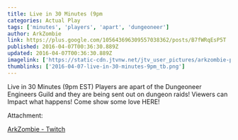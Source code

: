```yaml
---
title: Live in 30 Minutes (9pm
categories: Actual Play
tags: ['minutes', 'players', 'apart', 'dungeoneer']
author: ArkZombie
link: https://plus.google.com/105643696309557038362/posts/B7fWRqEsP5T
published: 2016-04-07T00:36:30.889Z
updated: 2016-04-07T00:36:30.889Z
imagelink: ['https://static-cdn.jtvnw.net/jtv_user_pictures/arkzombie-profile_image-5918c7fdd7c940c3-600x600.png']
thumblinks: ['2016-04-07-live-in-30-minutes-9pm_tb.png']
---
```


Live in 30 Minutes (9pm EST) Players are apart of the Dungeoneer Engineers Guild and they are being sent out on dungeon raids! Viewers can Impact what happens! Come show some love HERE!


Attachment:

<a href='http://www.twitch.tv/arkzombie'>ArkZombie - Twitch</a>

